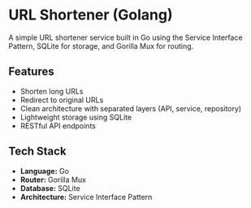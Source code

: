# URL Shortener (Golang)

A simple URL shortener service built in Go using the Service Interface Pattern, SQLite for storage, and Gorilla Mux for routing.

## Features

- Shorten long URLs
- Redirect to original URLs
- Clean architecture with separated layers (API, service, repository)
- Lightweight storage using SQLite
- RESTful API endpoints

## Tech Stack

- **Language:** Go
- **Router:** Gorilla Mux
- **Database:** SQLite
- **Architecture:** Service Interface Pattern


